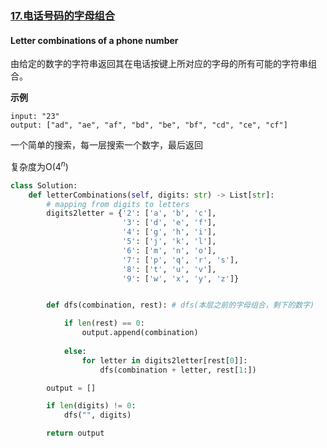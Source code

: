 ### **[17.电话号码的字母组合](https://leetcode-cn.com/problems/letter-combinations-of-a-phone-number/)**  

#### Letter combinations of a phone number

由给定的数字的字符串返回其在电话按键上所对应的字母的所有可能的字符串组合。

**示例** 

```
input: "23"
output: ["ad", "ae", "af", "bd", "be", "bf", "cd", "ce", "cf"]
```



一个简单的搜索，每一层搜索一个数字，最后返回

复杂度为O($4^n$)



```python
class Solution:
    def letterCombinations(self, digits: str) -> List[str]:
		# mapping from digits to letters
        digits2letter = {'2': ['a', 'b', 'c'],
                         '3': ['d', 'e', 'f'],
                         '4': ['g', 'h', 'i'],
                         '5': ['j', 'k', 'l'],
                         '6': ['m', 'n', 'o'],
                         '7': ['p', 'q', 'r', 's'],
                         '8': ['t', 'u', 'v'],
                         '9': ['w', 'x', 'y', 'z']}


        def dfs(combination, rest): # dfs(本层之前的字母组合，剩下的数字)

            if len(rest) == 0:
                output.append(combination)
				
            else:
                for letter in digits2letter[rest[0]]:
                    dfs(combination + letter, rest[1:])

        output = []

        if len(digits) != 0:
            dfs("", digits)

        return output
```

